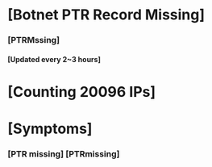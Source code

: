 # [Botnet PTR Record Missing]
### [PTRMssing]
#### [Updated every 2~3 hours]

# [Counting 20096 IPs]

# [Symptoms] 
###   [PTR missing] [PTRmissing]
